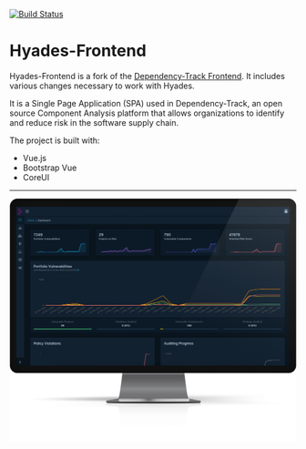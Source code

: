 [![Build Status](https://github.com/DependencyTrack/hyades-frontend/actions/workflows/ci-build.yaml/badge.svg)](https://github.com/DependencyTrack/hyades-frontend/actions?workflow=Build+CI)

Hyades-Frontend
=========

Hyades-Frontend is a fork of the [Dependency-Track Frontend](https://github.com/DependencyTrack/frontend). 
It includes various changes necessary to work with Hyades.

It is a Single Page Application (SPA) used in Dependency-Track, an open source Component Analysis platform that allows organizations to identify and reduce risk in the software supply chain.

The project is built with:

* Vue.js
* Bootstrap Vue
* CoreUI

<hr>

![alt text](https://raw.githubusercontent.com/DependencyTrack/dependency-track/master/docs/images/screenshots/dashboard.png)